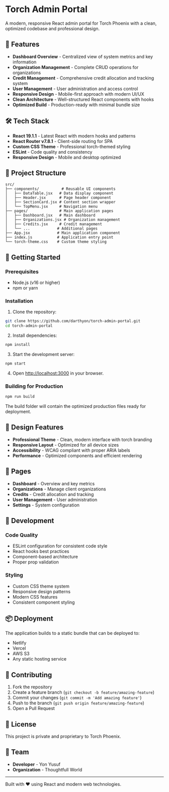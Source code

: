 # Torch Admin Portal

A modern, responsive React admin portal for Torch Phoenix with a clean, optimized codebase and professional design.

## 🚀 Features

- **Dashboard Overview** - Centralized view of system metrics and key information
- **Organization Management** - Complete CRUD operations for organizations
- **Credit Management** - Comprehensive credit allocation and tracking system
- **User Management** - User administration and access control
- **Responsive Design** - Mobile-first approach with modern UI/UX
- **Clean Architecture** - Well-structured React components with hooks
- **Optimized Build** - Production-ready with minimal bundle size

## 🛠️ Tech Stack

- **React 19.1.1** - Latest React with modern hooks and patterns
- **React Router v7.8.1** - Client-side routing for SPA
- **Custom CSS Theme** - Professional torch-themed styling
- **ESLint** - Code quality and consistency
- **Responsive Design** - Mobile and desktop optimized

## 📁 Project Structure

```
src/
├── components/          # Reusable UI components
│   ├── DataTable.jsx   # Data display component
│   ├── Header.jsx      # Page header component
│   ├── SectionCard.jsx # Content section wrapper
│   └── TopMenu.jsx     # Navigation menu
├── pages/              # Main application pages
│   ├── Dashboard.jsx   # Main dashboard
│   ├── Organizations.jsx # Organization management
│   ├── Credits.jsx     # Credit management
│   └── ...            # Additional pages
├── App.jsx            # Main application component
├── index.js           # Application entry point
└── torch-theme.css    # Custom theme styling
```

## 🚀 Getting Started

### Prerequisites
- Node.js (v16 or higher)
- npm or yarn

### Installation

1. Clone the repository:
```bash
git clone https://github.com/darthyon/torch-admin-portal.git
cd torch-admin-portal
```

2. Install dependencies:
```bash
npm install
```

3. Start the development server:
```bash
npm start
```

4. Open [http://localhost:3000](http://localhost:3000) in your browser.

### Building for Production

```bash
npm run build
```

The build folder will contain the optimized production files ready for deployment.

## 🎨 Design Features

- **Professional Theme** - Clean, modern interface with torch branding
- **Responsive Layout** - Optimized for all device sizes
- **Accessibility** - WCAG compliant with proper ARIA labels
- **Performance** - Optimized components and efficient rendering

## 📱 Pages

- **Dashboard** - Overview and key metrics
- **Organizations** - Manage client organizations
- **Credits** - Credit allocation and tracking
- **User Management** - User administration
- **Settings** - System configuration

## 🔧 Development

### Code Quality
- ESLint configuration for consistent code style
- React hooks best practices
- Component-based architecture
- Proper prop validation

### Styling
- Custom CSS theme system
- Responsive design patterns
- Modern CSS features
- Consistent component styling

## 📦 Deployment

The application builds to a static bundle that can be deployed to:
- Netlify
- Vercel
- AWS S3
- Any static hosting service

## 🤝 Contributing

1. Fork the repository
2. Create a feature branch (`git checkout -b feature/amazing-feature`)
3. Commit your changes (`git commit -m 'Add amazing feature'`)
4. Push to the branch (`git push origin feature/amazing-feature`)
5. Open a Pull Request

## 📄 License

This project is private and proprietary to Torch Phoenix.

## 👥 Team

- **Developer** - Yon Yusuf
- **Organization** - Thoughtfull World

---

Built with ❤️ using React and modern web technologies.
